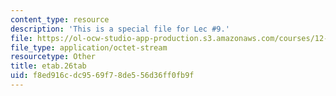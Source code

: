 ```yaml
---
content_type: resource
description: 'This is a special file for Lec #9.'
file: https://ol-ocw-studio-app-production.s3.amazonaws.com/courses/12-540-principles-of-the-global-positioning-system-spring-2012/f8ed916cdc9569f78de556d36ff0fb9f_etab.26tab
file_type: application/octet-stream
resourcetype: Other
title: etab.26tab
uid: f8ed916c-dc95-69f7-8de5-56d36ff0fb9f
---
```

